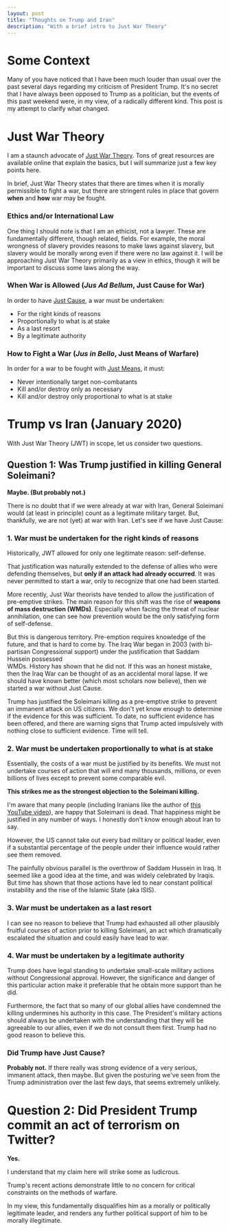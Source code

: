 ```yaml
---
layout: post
title: "Thoughts on Trump and Iran"
description: "With a brief intro to Just War Theory"
---
```

# Some Context

Many of you have noticed that I have been much louder than usual over the past
several days regarding my criticism of President Trump. It's no secret that I
have always been opposed to Trump as a politician, but the events of this past
weekend were, in my view, of a radically different kind. This post is my attempt
to clarify what changed.

# Just War Theory

I am a staunch advocate of
[Just War Theory](https://plato.stanford.edu/entries/war/).
Tons of great resources are available online that explain the basics, but I will
summarize just a few key points here.

In brief, Just War Theory states that there are times when it is morally
permissible to fight a war, but there are stringent rules in place that govern
**when** and **how** war may be fought.

### Ethics and/or International Law

One thing I should note is that I am an ethicist, not a lawyer. These are
fundamentally different, though related, fields. For example, the moral
wrongness of slavery provides reasons to make laws against slavery, but slavery
would be morally wrong even if there were no law against it. I will be
approaching Just War Theory primarily as a view in ethics, though it will be
important to discuss some laws along the way.

### When War is Allowed (*Jus Ad Bellum*, Just Cause for War)

In order to have
[Just Cause](https://plato.stanford.edu/entries/war/#JusAdBell),
a war must be undertaken:

- For the right kinds of reasons
- Proportionally to what is at stake
- As a last resort
- By a legitimate authority

### How to Fight a War (*Jus in Bello*, Just Means of Warfare)

In order for a war to be fought with
[Just Means](https://plato.stanford.edu/entries/war/#JusBell), it must:

- Never intentionally target non-combatants
- Kill and/or destroy only as necessary
- Kill and/or destroy only proportional to what is at stake

# Trump vs Iran (January 2020)

With Just War Theory (JWT) in scope, let us consider two questions.

## Question 1: Was Trump justified in killing General Soleimani?

**Maybe. (But probably not.)**

There is no doubt that if we were already at war with Iran, General Soleimani
would (at least in principle) count as a legitimate military target. But, thankfully,  we are not (yet) at war with Iran. Let's see if we have Just Cause:

### 1. War must be undertaken for the right kinds of reasons

Historically, JWT allowed for only one legitimate reason: self-defense.

That justification was naturally extended to the defense of allies who were
defending themselves, but **only if an attack had already occurred**. It was
never permitted to start a war, only to recognize that one had been started.

More recently, Just War theorists have tended to allow the justification of
pre-emptive strikes. The main reason for this shift was the rise of **weapons of
mass destruction (WMDs)**. Especially when facing the threat of nuclear
annihilation, one can see how prevention would be the only satisfying form of
self-defense.

But this is dangerous territory. Pre-emption requires knowledge of the future,
and that is hard to come by. The Iraq War began in 2003 (with bi-partisan
Congressional support) under the justification that Saddam Hussein possessed  
WMDs. History has shown that he did not. If this was an honest mistake, then
the Iraq War can be thought of as an accidental moral lapse. If we should have
known better (which most scholars now believe), then we started a war without
Just Cause.

Trump has justified the Soleimani killing as a pre-emptive strike to prevent an
immanent attack on US citizens. We don't yet know enough to determine if the
evidence for this was sufficient. To date, no sufficient evidence has been
offered, and there are warning signs that Trump acted impulsively with nothing
close to sufficient evidence. Time will tell.

### 2. War must be undertaken proportionally to what is at stake

Essentially, the costs of a war must be justified by its benefits. We must not
undertake courses of action that will end many thousands, millions, or even
billions of lives except to prevent some comparable evil.

**This strikes me as the strongest objection to the Soleimani killing.**

I'm aware that many people (including Iranians like the author of
[this YouTube video](https://youtu.be/1C888mSyD7s)),
are happy that Soleimani is dead. That happiness might be justified in any
number of ways. I honestly don't know enough about Iran to say.

However, the US cannot take out every bad military or political leader, even
if a substantial percentage of the people under their influence would rather see
them removed.

The painfully obvious parallel is the overthrow of Saddam Hussein in Iraq. It
seemed like a good idea at the time, and was widely celebrated by Iraqis. But
time has shown that those actions have led to near constant political
instability and the rise of the Islamic State (aka ISIS).

### 3. War must be undertaken as a last resort

I can see no reason to believe that Trump had exhausted all other plausibly
fruitful courses of action prior to killing Soleimani, an act which
dramatically escalated the situation and could easily have lead to war.

### 4. War must be undertaken by a legitimate authority

Trump does have legal standing to undertake small-scale military actions without
Congressional approval. However, the significance and danger of this particular
action make it preferable that he obtain more support than he did.

Furthermore, the fact that so many of our global allies have condemned the
killing undermines his authority in this case. The President's military actions
should always be undertaken with the understanding that they will be agreeable
to our allies, even if we do not consult them first. Trump had no good reason to
believe this.

### Did Trump have Just Cause?

**Probably not.** If there really was strong evidence of a very serious, immanent
attack, then maybe. But given the posturing we've seen from the Trump
administration over the last few days, that seems extremely unlikely.

# Question 2: Did President Trump commit an act of terrorism on Twitter?

**Yes.**

I understand that my claim here will strike some as ludicrous.



Trump's recent actions demonstrate little to no concern for critical constraints
on the methods of warfare.






In my view, this fundamentally disqualifies him as a
morally or politically legitimate leader, and renders any further political
support of him to be morally illegitimate.
